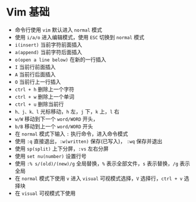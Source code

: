 # Vim 基础

+ 命令行使用 `vim` 默认进入 `normal` 模式
+ 使用 `i/a/o` 进入编辑模式，使用 `ESC` 切换到 `normal` 模式
+ `i(insert)` 当前字符前面插入
+ `a(append)` 当前字符后面插入
+ `o(open a line below)` 在新的一行插入
+ `I` 当前行前面插入
+ `A` 当前行后面插入
+ `O` 当前行上一行插入
+ `ctrl + h` 删除上一个字符
+ `ctrl + w` 删除上一个单词
+ `ctrl + u` 删除当前行
+ `h、j、k、l` 光标移动，`h` 左，`j` 下，`k` 上，`l` 右
+ `w/W` 移动到下一个 `word/WORD` 开头，
+ `b/B` 移动到上一个 `word/WORD` 开头
+ 在 `normal` 模式下输入 `:` 执行命令，进入命令模式
+ 使用 `:q` 直接退出，`:w(written)` 保存(已写入)， `:wq` 保存并退出
+ 使用 `sp(split)` 上下分屏，`:vs` 左右分屏
+ 使用 `set nu(number)` 设置行号
+ 使用 `:% s/(old)/(new)/g` 全局替换，`%` 表示全部文件，`s` 表示替换，`/g` 表示全局
+ 在 `normal` 模式下使用 `v` 进入 `visual` 可视模式选择，`V` 选择行，`ctrl + v` 选择块
+ 在 `visual` 可视模式下使用